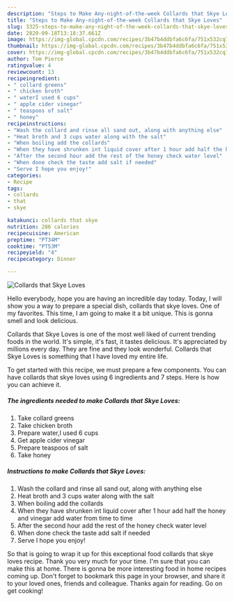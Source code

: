 ```yaml
---
description: "Steps to Make Any-night-of-the-week Collards that Skye Loves"
title: "Steps to Make Any-night-of-the-week Collards that Skye Loves"
slug: 3325-steps-to-make-any-night-of-the-week-collards-that-skye-loves
date: 2020-09-18T13:18:37.661Z
image: https://img-global.cpcdn.com/recipes/3b47b4ddbfa6c6fa/751x532cq70/collards-that-skye-loves-recipe-main-photo.jpg
thumbnail: https://img-global.cpcdn.com/recipes/3b47b4ddbfa6c6fa/751x532cq70/collards-that-skye-loves-recipe-main-photo.jpg
cover: https://img-global.cpcdn.com/recipes/3b47b4ddbfa6c6fa/751x532cq70/collards-that-skye-loves-recipe-main-photo.jpg
author: Tom Pierce
ratingvalue: 4
reviewcount: 13
recipeingredient:
- " collard greens"
- " chicken broth"
- " waterI used 6 cups"
- " apple cider vinegar"
- " teaspoos of salt"
- " honey"
recipeinstructions:
- "Wash the collard and rinse all sand out, along with anything else"
- "Heat broth and 3 cups water along with the salt"
- "When boiling add the collards"
- "When they have shrunken int liquid cover after 1 hour add half the honey and vinegar add water from time to time"
- "After the second hour add the rest of the honey check water level"
- "When done check the taste add salt if needed"
- "Serve I hope you enjoy!"
categories:
- Recipe
tags:
- collards
- that
- skye

katakunci: collards that skye 
nutrition: 286 calories
recipecuisine: American
preptime: "PT34M"
cooktime: "PT53M"
recipeyield: "4"
recipecategory: Dinner

---
```



![Collards that Skye Loves](https://img-global.cpcdn.com/recipes/3b47b4ddbfa6c6fa/751x532cq70/collards-that-skye-loves-recipe-main-photo.jpg)

Hello everybody, hope you are having an incredible day today. Today, I will show you a way to prepare a special dish, collards that skye loves. One of my favorites. This time, I am going to make it a bit unique. This is gonna smell and look delicious.



Collards that Skye Loves is one of the most well liked of current trending foods in the world. It's simple, it's fast, it tastes delicious. It's appreciated by millions every day. They are fine and they look wonderful. Collards that Skye Loves is something that I have loved my entire life.


To get started with this recipe, we must prepare a few components. You can have collards that skye loves using 6 ingredients and 7 steps. Here is how you can achieve it.

<!--inarticleads1-->

##### The ingredients needed to make Collards that Skye Loves:

1. Take  collard greens
1. Take  chicken broth
1. Prepare  water,I used 6 cups
1. Get  apple cider vinegar
1. Prepare  teaspoos of salt
1. Take  honey




<!--inarticleads2-->

##### Instructions to make Collards that Skye Loves:

1. Wash the collard and rinse all sand out, along with anything else
1. Heat broth and 3 cups water along with the salt
1. When boiling add the collards
1. When they have shrunken int liquid cover after 1 hour add half the honey and vinegar add water from time to time
1. After the second hour add the rest of the honey check water level
1. When done check the taste add salt if needed
1. Serve I hope you enjoy!




So that is going to wrap it up for this exceptional food collards that skye loves recipe. Thank you very much for your time. I'm sure that you can make this at home. There is gonna be more interesting food in home recipes coming up. Don't forget to bookmark this page in your browser, and share it to your loved ones, friends and colleague. Thanks again for reading. Go on get cooking!

